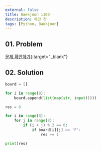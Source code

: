 ```yaml
---
external: false
title: Baekjoon 1100
description: 하얀 칸
tags: [Python, Baekjoon]
---
```


## 01. Problem

[문제 확인하기](https://www.acmicpc.net/problem/1100){:target="_blank"}

## 02. Solution

```Python
board = []

for i in range(8):
    board.append(list(map(str, input())))

res = 0

for i in range(8):
    for j in range(8):
        if (i + j) % 2 == 0:
            if board[i][j] == 'F':
                res += 1

print(res)
```

